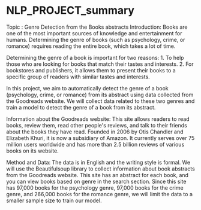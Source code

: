 # NLP_PROJECT_summary
Topic : Genre Detection from the Books abstracts Introduction: Books are one of the most important sources of knowledge and entertainment for humans. Determining the genre of books (such as psychology, crime, or romance) requires reading the entire book, which takes a lot of time.

Determining the genre of a book is important for two reasons: 1. To help those who are looking for books that match their tastes and interests. 2. For bookstores and publishers, it allows them to present their books to a specific group of readers with similar tastes and interests.

In this project, we aim to automatically detect the genre of a book (psychology, crime, or romance) from its abstract using data collected from the Goodreads website. We will collect data related to these two genres and train a model to detect the genre of a book from its abstract.

Information about the Goodreads website: This site allows readers to read books, review them, read other people's reviews, and talk to their friends about the books they have read. Founded in 2006 by Otis Chandler and Elizabeth Khuri, it is now a subsidiary of Amazon. It currently serves over 75 million users worldwide and has more than 2.5 billion reviews of various books on its website.

Method and Data: The data is in English and the writing style is formal. We will use the Beautifulsoup library to collect information about book abstracts from the Goodreads website. This site has an abstract for each book, and you can view books based on genre in the search section. Since this site has 97,000 books for the psychology genre, 97,000 books for the crime genre, and 266,000 books for the romance genre, we will limit the data to a smaller sample size to train our model.
